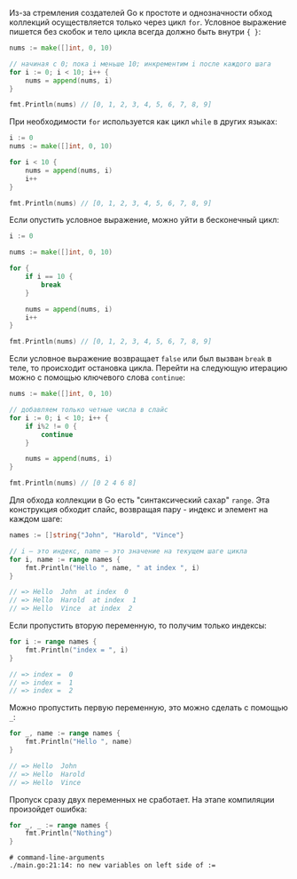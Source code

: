 
Из-за стремления создателей Go к простоте и однозначности обход коллекций осуществляется только через цикл `for`. Условное выражение пишется без скобок и тело цикла всегда должно быть внутри `{ }`:

```go
nums := make([]int, 0, 10)

// начиная с 0; пока i меньше 10; инкрементим i после каждого шага
for i := 0; i < 10; i++ {
	nums = append(nums, i)
}

fmt.Println(nums) // [0, 1, 2, 3, 4, 5, 6, 7, 8, 9]
```

При необходимости `for` используется как цикл `while` в других языках:

```go
i := 0
nums := make([]int, 0, 10)

for i < 10 {
	nums = append(nums, i)
	i++
}

fmt.Println(nums) // [0, 1, 2, 3, 4, 5, 6, 7, 8, 9]
```

Если опустить условное выражение, можно уйти в бесконечный цикл:

```go
i := 0

nums := make([]int, 0, 10)

for {
	if i == 10 {
		break
	}

	nums = append(nums, i)
	i++
}

fmt.Println(nums) // [0, 1, 2, 3, 4, 5, 6, 7, 8, 9]
```

Если условное выражение возвращает `false` или был вызван `break` в теле, то происходит остановка цикла. Перейти на следующую итерацию можно с помощью ключевого слова `continue`:

```go
nums := make([]int, 0, 10)

// добавляем только четные числа в слайс
for i := 0; i < 10; i++ {
	if i%2 != 0 {
		continue
	}

	nums = append(nums, i)
}

fmt.Println(nums) // [0 2 4 6 8]
```

Для обхода коллекции в Go есть "синтаксический сахар" `range`. Эта конструкция обходит слайс, возвращая пару - индекс и элемент на каждом шаге:

```go
names := []string{"John", "Harold", "Vince"}

// i — это индекс, name — это значение на текущем шаге цикла
for i, name := range names {
	fmt.Println("Hello ", name, " at index ", i)
}

// => Hello  John  at index  0
// => Hello  Harold  at index  1
// => Hello  Vince  at index  2
```

Если пропустить вторую переменную, то получим только индексы:

```go
for i := range names {
	fmt.Println("index = ", i)
}

// => index =  0
// => index =  1
// => index =  2
```

Можно пропустить первую переменную, это можно сделать с помощью `_`:

```go
for _, name := range names {
	fmt.Println("Hello ", name)
}

// => Hello  John
// => Hello  Harold
// => Hello  Vince
```

Пропуск сразу двух переменных не сработает. На этапе компиляции произойдет ошибка:

```go
for _, _ := range names {
	fmt.Println("Nothing")
}
```

```text
# command-line-arguments
./main.go:21:14: no new variables on left side of :=
```
